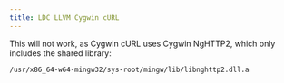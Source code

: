 ```yaml
---
title: LDC LLVM Cygwin cURL
---
```


This will not work, as Cygwin cURL uses Cygwin NgHTTP2, which only includes the
shared library:

~~~
/usr/x86_64-w64-mingw32/sys-root/mingw/lib/libnghttp2.dll.a
~~~
